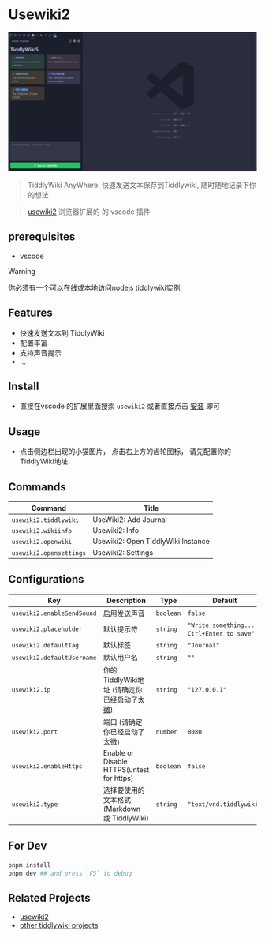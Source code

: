 # Usewiki2

![alt text](https://github.com/oeyoews/usewiki2-vscode/raw/main/banner.png)
> TiddlyWiki AnyWhere. 快速发送文本保存到Tiddlywiki, 随时随地记录下你的想法.

> [usewiki2](https://github.com/oeyoews/usewiki2) 浏览器扩展的 的 vscode 插件

<!--
* manage: https://marketplace.visualstudio.com/manage/publishers/oeyoews
* publish: https://vscode.github.net.cn/api/working-with-extensions/publishing-extension
* https://code.visualstudio.com/api/extension-guides/webview
* icon: https://code.visualstudio.com/api/references/icons-in-labels
-->

## prerequisites

* vscode

> [!WARNING]
> 你必须有一个可以在线或本地访问nodejs tiddlywiki实例.

## Features

* 快速发送文本到 TiddlyWiki
* 配置丰富
* 支持声音提示
* ...


## Install

* 直接在vscode 的扩展里面搜索 `usewiki2` 或者直接点击 [安装](#https://marketplace.visualstudio.com/items?itemName=oeyoews.usewiki2) 即可

## Usage

* 点击侧边栏出现的小猫图片， 点击右上方的齿轮图标， 请先配置你的TiddlyWiki地址.

## Commands

<!-- commands -->

| Command                 | Title                              |
| ----------------------- | ---------------------------------- |
| `usewiki2.tiddlywiki`   | UseWiki2: Add Journal              |
| `usewiki2.wikiinfo`     | Usewiki2: Info                     |
| `usewiki2.openwiki`     | Usewiki2: Open TiddlyWiki Instance |
| `usewiki2.opensettings` | Usewiki2: Settings                 |

<!-- commands -->

## Configurations

<!-- configs -->

| Key                        | Description                                                                                    | Type      | Default                                   |
| -------------------------- | ---------------------------------------------------------------------------------------------- | --------- | ----------------------------------------- |
| `usewiki2.enableSendSound` | 启用发送声音                                                                                         | `boolean` | `false`                                   |
| `usewiki2.placeholder`     | 默认提示符                                                                                          | `string`  | `"Write something... Ctrl+Enter to save"` |
| `usewiki2.defaultTag`      | 默认标签                                                                                           | `string`  | `"Journal"`                               |
| `usewiki2.defaultUsername` | 默认用户名                                                                                          | `string`  | `""`                                      |
| `usewiki2.ip`              | 你的TiddlyWiki地址 (请确定你已经启动了[太微](https://tiddlywiki.com/#Installing%20TiddlyWiki%20on%20Node.js)) | `string`  | `"127.0.0.1"`                             |
| `usewiki2.port`            | 端口 (请确定你已经启动了太微)                                                                               | `number`  | `8080`                                    |
| `usewiki2.enableHttps`     | Enable or Disable HTTPS(untest for https)                                                      | `boolean` | `false`                                   |
| `usewiki2.type`            | 选择要使用的文本格式 (Markdown 或 TiddlyWiki)                                                             | `string`  | `"text/vnd.tiddlywiki"`                   |
<!-- ## TODO

* [ ] 加入条目标题配置, author
* [x] use vue/react framework to refactor usewiki2 -->

## For Dev

```bash
pnpm install
pnpm dev ## and press `F5` to debug
```

<!-- * configuration: https://code.visualstudio.com/api/references/contribution-points#contributes.configuration -->

<!-- ## Credits

https://github.com/microsoft/vscode-extension-samples/blob/main/webview-view-sample -->

## Related Projects

* [usewiki2](https://github.com/oeyoews/usewiki2)
* [other tiddlywiki projects](https://github.com/stars/oeyoews/lists/tiddlywiki)
